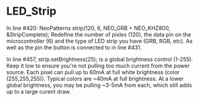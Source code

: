 # LED_Strip

In line #420: NeoPatterns strip(120, 6, NEO_GRB + NEO_KHZ800, &StripComplete);
Redefine the number of pixles (120), the data pin on the microcontroller (6) and the type of LED strip you have (GRB, RGB, etc).
As well as the pin the button is connected to in line #431.

In line #457, strip.setBrightness(25); is a global brightness control (1-255). Keep it low to ensure you're not pulling too much current from the power source. Each pixel can pull up to 60mA at full white brightness (color (255,255,255)). Typical colors are ~40mA at full brightness. At a lower global brightness, you may be pulling ~3-5mA from each, which still adds up to a large curent draw. 

